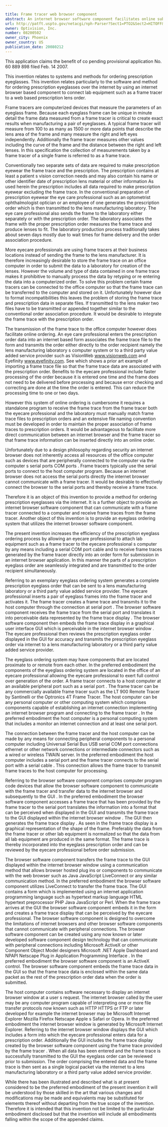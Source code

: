 ```yaml
---

title: Frame tracer web browser component
abstract: An internet browser software component facilitates online submission of prescription eyeglass orders by receiving frame trace data sent to a computer by a frame tracer and embedding it in an order form prepared for submission over the internet. The browser software component may interpret data sent to any peripheral port on the computer, including serial (COM) ports, Universal Serial Bus (USB) ports, and Ethernet ports. The browser software component embeds the frame trace so that it is sent in the same logical packet as the rest of the prescription order. The browser software component may also create a graphical representation of the frame trace and display it in a graphical user interface containing the order form so that the prescription order may be easily reviewed for accuracy before submitting it to be processed.
url: http://patft.uspto.gov/netacgi/nph-Parser?Sect1=PTO2&Sect2=HITOFF&p=1&u=%2Fnetahtml%2FPTO%2Fsearch-adv.htm&r=1&f=G&l=50&d=PALL&S1=08200502&OS=08200502&RS=08200502
owner: Optivision, Inc.
number: 08200502
owner_city: Phoenix
owner_country: US
publication_date: 20080212
---
```

This application claims the benefit of co pending provisional application No. 60 889 898 filed Feb. 14 2007.

This invention relates to systems and methods for ordering prescription eyeglasses. This invention relates particularly to the software and method for ordering prescription eyeglasses over the internet by using an internet browser based component to connect lab equipment such as a frame tracer to a web based prescription lens order.

Frame tracers are computerized devices that measure the parameters of an eyeglass frame. Because each eyeglass frame can be unique in minute detail the frame data measured from a frame tracer is critical to create exact results when manufacturing a pair of eyeglasses. A typical frame tracer will measure from 100 to as many as 1500 or more data points that describe the lens area of the frame and many measure the right and left eyes independently. Additionally the frame tracer measures other values including the curve of the frame and the distance between the right and left lenses. In this specification the collection of measurements taken by a frame tracer of a single frame is referred to as a frame trace.

Conventionally two separate sets of data are required to make prescription eyewear the frame trace and the prescription. The prescription contains at least a patient s vision correction needs and may also contain his name or other identifier date of prescription lens material or other information As used herein the prescription includes all data required to make prescription eyewear excluding the frame trace. In the conventional preparation of prescription eyewear the eye care professional such as an optometrist ophthalmologist optician or an employee of one generates the prescription order which is then transmitted to the lens manufacturing laboratory. The eye care professional also sends the frame to the laboratory either separately or with the prescription order. The laboratory associates the frame with the proper prescription order measures the frame trace and produce lenses to fit. The laboratory production process traditionally takes about seven days mostly due to wait times for frame delivery and the order association procedure.

More eyecare professionals are using frame tracers at their business locations instead of sending the frame to the lens manufacturer. It is therefore increasingly desirable to store the frame trace on an office computer in order to submit the data to a laboratory for creation of the lenses. However the volume and type of data contained in one frame trace makes it prohibitive to manually process the data by retyping or re entering the data into a computerized order. To solve this problem certain frame tracers can be connected to the office computer so that the frame trace can be transferred to the computer and stored on it. Unfortunately however due to format incompatibilities this leaves the problem of storing the frame trace and prescription data in separate files. If transmitted to the lens maker two files have to be transmitted or appended together similar to the conventional order association procedure. It would be desirable to integrate the frame trace with the prescription order.

The transmission of the frame trace to the office computer however does facilitate online ordering. An eye care professional enters the prescription order data into an internet based form associates the frame trace file to the form and transmits the order either directly to the order recipient namely the lens manufacturing laboratory s computer system or to a third party value added service provider such as VisionWeb www.visionweb.com and Eyefinity www.eyefinity.com. See which shows a prior art example of importing a frame trace file so that the frame trace data are associated with the prescription order. Benefits to the eyecare professional include faster processing of the order because it is entered one time and the frame does not need to be delivered before processing and because error checking and correcting are done at the time the order is entered. This can reduce the processing time to one or two days.

However this system of online ordering is cumbersome it requires a standalone program to receive the frame trace from the frame tracer both the eyecare professional and the laboratory must manually match frame trace files to prescription orders and an extensive file naming convention must be developed in order to maintain the proper association of frame traces to prescription orders. It would be advantageous to facilitate more direct communication between an internet browser and the frame tracer so that frame trace information can be inserted directly into an online order.

Unfortunately due to a design philosophy regarding security an internet browser does not inherently access all resources of the office computer such as devices that are peripherally connected to the computer via the computer s serial ports COM ports . Frame tracers typically use the serial ports to connect to the host computer program. Because an internet browser does not access the serial ports directly the internet browser cannot communicate with a frame tracer. It would be desirable to effectively connect the browser to the serial ports and thereby receive a frame trace.

Therefore it is an object of this invention to provide a method for ordering prescription eyeglasses via the internet. It is a further object to provide an internet browser software component that can communicate with a frame tracer connected to a computer and receive frame traces from the frame tracer. Another object of this invention is to provide an eyeglass ordering system that utilizes the internet browser software component.

The present invention increases the efficiency of the prescription eyeglass ordering process by allowing an eyecare professional to attach lab equipment such as a frame tracer to the eyecare professional s computer by any means including a serial COM port cable and to receive frame traces generated by the frame tracer directly into an order form for submission in an internet browser application. In this manner the parts of a prescription eyeglass order are seamlessly integrated and are transmitted to the order recipient simultaneously.

Referring to an exemplary eyeglass ordering system generates a complete prescription eyeglass order that can be sent to a lens manufacturing laboratory or a third party value added service provider. The eyecare professional inserts a pair of eyeglass frames into the frame tracer and activates it. The frame tracer creates a frame trace and transmits it to the host computer through the connection at serial port . The browser software component receives the frame trace from the serial port and translates it into perceivable data represented by the frame trace display . The browser software component then embeds the frame trace display in a graphical user interface GUI which is perceivable in the internet browser window . The eyecare professional then reviews the prescription eyeglass order displayed in the GUI for accuracy and transmits the prescription eyeglass order via internet to a lens manufacturing laboratory or a third party value added service provider.

The eyeglass ordering system may have components that are located proximate to or remote from each other. In the preferred embodiment the components of the eyeglass ordering system are located in the office of an eyecare professional allowing the eyecare professional to exert full control over generation of the order. A frame tracer connects to a host computer at an available peripheral port such as a serial port . The frame tracer can be any commercially available frame tracer such as the LT 900 Remote Tracer by Santinelli or the Optronics 4T Frame Tracer. The host computer can be any personal computer or other computing system which comprises components capable of establishing an internet connection implementing an internet browser program and connecting to the frame tracer . In the preferred embodiment the host computer is a personal computing system that includes a monitor an internet connection and at least one serial port.

The connection between the frame tracer and the host computer can be made by any means for connecting peripheral components to a personal computer including Universal Serial Bus USB serial COM port connections ethernet or other network connections or intermediate connectors such as a wired or wireless TWAIN server. In the preferred embodiment the host computer includes a serial port and the frame tracer connects to the serial port with a serial cable . This connection allows the frame tracer to transmit frame traces to the host computer for processing.

Referring to the browser software component comprises computer program code devices that allow the browser software component to communicate with the frame tracer and transfer data to the internet browser and subsequently to the GUI . In the preferred embodiment the browser software component accesses a frame trace that has been provided by the frame tracer to the serial port translates the information into a format that can be perceived when displayed in the GUI and transmits the frame trace to the GUI displayed within the internet browser window . The GUI then generates the frame trace display . As seen in the frame trace display is a graphical representation of the shape of the frame. Preferably the data from the frame tracer or other lab equipment is normalized so that the data from all lab equipment are produced in the same format. The frame trace is thereby incorporated into the eyeglass prescription order and can be reviewed by the eyecare professional before order submission.

The browser software component transfers the frame trace to the GUI displayed within the internet browser window using a communication method that allows browser hosted plug ins or components to communicate with the web browser such as Java JavaScript LiveConnect or any similar communication method. In the preferred embodiment the browser software component utilizes LiveConnect to transfer the frame trace. The GUI contains a form which is implemented using an internet application programming language such as hypertext markup language HTML hypertext preprocessor PHP Java JavaScript or Perl. When the frame trace arrives at the GUI the browser software component embeds it in the form and creates a frame trace display that can be perceived by the eyecare professional. The browser software component is designed to overcome the limitations of internet browsers and other browser software components that cannot communicate with peripheral connections. The browser software component can be created using any now known or later developed software component design technology that can communicate with peripheral connections including Microsoft ActiveX or other Component Object Model designers Microsoft .NET Apple Dashboard and NPAPI Netscape Plug in Application Programming Interface . In the preferred embodiment the browser software component is an ActiveX control. The browser software component embeds the frame trace data in the GUI so that the frame trace data is enclosed within the same data packet as the rest of the prescription order data when the order is submitted.

The host computer contains software necessary to display an internet browser window at a user s request. The internet browser called by the user may be any computer program capable of interpreting one or more file transfer protocols now known such as HTTP HTTPS or FTP or later developed for example the internet browser may be Microsoft Internet Explorer Mozilla Firefox Netscape Apple s Safari or Opera. In the preferred embodiment the internet browser window is generated by Microsoft Internet Explorer. Referring to the internet browser window displays the GUI which includes a form into which the eyecare professional enters data for a prescription order. Additionally the GUI includes the frame trace display created by the browser software component using the frame trace provided by the frame tracer . When all data has been entered and the frame trace is successfully transmitted to the GUI the eyeglass order can be reviewed prior to submission. The order comprising the entered data and the frame trace is then sent as a single logical packet via the internet to a lens manufacturing laboratory or a third party value added service provider.

While there has been illustrated and described what is at present considered to be the preferred embodiment of the present invention it will be understood by those skilled in the art that various changes and modifications may be made and equivalents may be substituted for elements thereof without departing from the true scope of the invention. Therefore it is intended that this invention not be limited to the particular embodiment disclosed but that the invention will include all embodiments falling within the scope of the appended claims.

